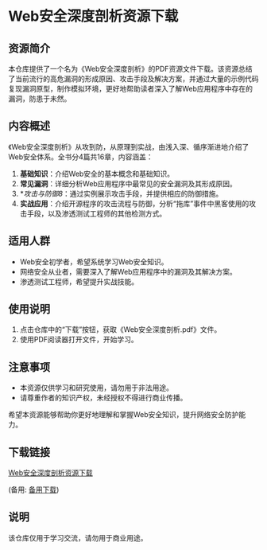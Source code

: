 # Web安全深度剖析资源下载

## 资源简介

本仓库提供了一个名为《Web安全深度剖析》的PDF资源文件下载。该资源总结了当前流行的高危漏洞的形成原因、攻击手段及解决方案，并通过大量的示例代码复现漏洞原型，制作模拟环境，更好地帮助读者深入了解Web应用程序中存在的漏洞，防患于未然。

## 内容概述

《Web安全深度剖析》从攻到防，从原理到实战，由浅入深、循序渐进地介绍了Web安全体系。全书分4篇共16章，内容涵盖：

1. **基础知识**：介绍Web安全的基本概念和基础知识。
2. **常见漏洞**：详细分析Web应用程序中最常见的安全漏洞及其形成原因。
3. **攻击与防御8*：通过实例展示攻击手段，并提供相应的防御措施。
4. **实战应用**：介绍开源程序的攻击流程与防御，分析“拖库”事件中黑客使用的攻击手段，以及渗透测试工程师的其他检测方式。

## 适用人群

- Web安全初学者，希望系统学习Web安全知识。
- 网络安全从业者，需要深入了解Web应用程序中的漏洞及其解决方案。
- 渗透测试工程师，希望提升实战技能。

## 使用说明

1. 点击仓库中的“下载”按钮，获取《Web安全深度剖析.pdf》文件。
2. 使用PDF阅读器打开文件，开始学习。

## 注意事项

- 本资源仅供学习和研究使用，请勿用于非法用途。
- 请尊重作者的知识产权，未经授权不得进行商业传播。

希望本资源能够帮助你更好地理解和掌握Web安全知识，提升网络安全防护能力。

## 下载链接
[Web安全深度剖析资源下载](https://pan.quark.cn/s/f8ac56ea414b) 

(备用: [备用下载](https://pan.baidu.com/s/1rCq1OYnM1ggwqYwbJas6Xg?pwd=1234))

## 说明

该仓库仅用于学习交流，请勿用于商业用途。
